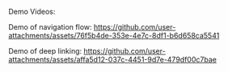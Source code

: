 Demo Videos:

Demo of navigation flow:
https://github.com/user-attachments/assets/76f5b4de-353e-4e7c-8df1-b6d658ca5541

Demo of deep linking:
https://github.com/user-attachments/assets/affa5d12-037c-4451-9d7e-479df00c7bae

